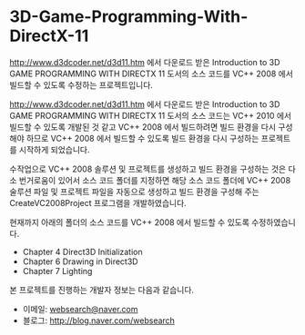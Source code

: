 # 3D-Game-Programming-With-DirectX-11
http://www.d3dcoder.net/d3d11.htm 에서 다운로드 받은 Introduction to 3D GAME PROGRAMMING WITH DIRECTX 11 도서의 소스 코드를 VC++ 2008 에서 빌드할 수 있도록 수정하는 프로젝트입니다.

http://www.d3dcoder.net/d3d11.htm 에서 다운로드 받은 Introduction to 3D GAME PROGRAMMING WITH DIRECTX 11 도서의 소스 코드는 VC++ 2010 에서 빌드할 수 있도록 개발된 것 같고 VC++ 2008 에서 빌드하려면 빌드 환경을 다시 구성해야 하므로 VC++ 2008 에서 빌드할 수 있도록 빌드 환경을 다시 구성하는 프로젝트를 시작하게 되었습니다.

수작업으로 VC++ 2008 솔루션 및 프로젝트를 생성하고 빌드 환경을 구성하는 것은 다소 번거로움이 있어서 소스 코드 폴더를 지정하면 해당 소스 코드 폴더에 VC++ 2008 술루션 파일 및 프로젝트 파일을 자동으로 생성하고 빌드 환경을 구성해 주는 CreateVC2008Project 프로그램을 개발하였습니다.

현재까지 아래의 폴더의 소스 코드를 VC++ 2008 에서 빌드할 수 있도록 수정하였습니다.

* Chapter 4 Direct3D Initialization
* Chapter 6 Drawing in Direct3D
* Chapter 7 Lighting

본 프로젝트를 진행하는 개발자 정보는 다음과 같습니다.

* 이메일: websearch@naver.com
* 블로그: http://blog.naver.com/websearch
